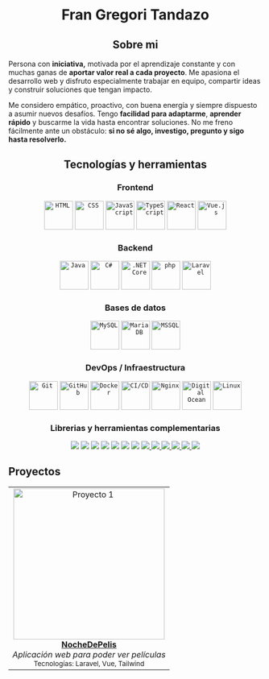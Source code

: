 <h1  align="center">Fran Gregori Tandazo</h1>

  

<h2 align="center">Sobre mi</h2>

Persona con **iniciativa,** motivada por el aprendizaje constante y con muchas ganas de **aportar valor real a cada proyecto**. Me apasiona el desarrollo web y disfruto especialmente trabajar en equipo, compartir ideas y construir soluciones que tengan impacto.

Me considero empático, proactivo, con buena energía y siempre dispuesto a asumir nuevos desafíos. Tengo **facilidad para adaptarme**, **aprender rápido** y buscarme la vida hasta encontrar soluciones. No me freno fácilmente ante un obstáculo: **si no sé algo, investigo, pregunto y sigo hasta resolverlo.**
  

<h2 align="center">Tecnologías y herramientas</h2>
<h3 align="center">Frontend</h3>
<div align="center">
	<code><img width="57" src="https://raw.githubusercontent.com/marwin1991/profile-technology-icons/refs/heads/main/icons/html.png" alt="HTML" title="HTML"/></code>
	<code><img width="57" src="https://raw.githubusercontent.com/marwin1991/profile-technology-icons/refs/heads/main/icons/css.png" alt="CSS" title="CSS"/></code>
	<code><img width="57" src="https://raw.githubusercontent.com/marwin1991/profile-technology-icons/refs/heads/main/icons/javascript.png" alt="JavaScript" title="JavaScript"/></code>
	<code><img width="57" src="https://raw.githubusercontent.com/marwin1991/profile-technology-icons/refs/heads/main/icons/typescript.png" alt="TypeScript" title="TypeScript"/></code>
	<code><img width="57" src="https://raw.githubusercontent.com/marwin1991/profile-technology-icons/refs/heads/main/icons/react.png" alt="React" title="React"/></code>
	<code><img width="57" src="https://raw.githubusercontent.com/marwin1991/profile-technology-icons/refs/heads/main/icons/vue_js.png" alt="Vue.js" title="Vue.js"/></code>
</div>

<h3 align="center">Backend</h3>
<div align="center"> <code><img width="57" src="https://raw.githubusercontent.com/marwin1991/profile-technology-icons/refs/heads/main/icons/java.png" alt="Java" title="Java"/></code> <code><img width="57" src="https://raw.githubusercontent.com/marwin1991/profile-technology-icons/refs/heads/main/icons/c%23.png" alt="C#" title="C#"/></code> <code><img width="57" src="https://raw.githubusercontent.com/marwin1991/profile-technology-icons/refs/heads/main/icons/_net_core.png" alt=".NET Core" title=".NET Core"/></code> <code><img width="57" src="https://raw.githubusercontent.com/marwin1991/profile-technology-icons/refs/heads/main/icons/php.png" alt="php" title="php"/></code> <code><img width="57" src="https://raw.githubusercontent.com/marwin1991/profile-technology-icons/refs/heads/main/icons/laravel.png" alt="Laravel" title="Laravel"/></code> </div>

<h3 align="center">Bases de datos</h3>
<div align="center"> <code><img width="57" src="https://raw.githubusercontent.com/marwin1991/profile-technology-icons/refs/heads/main/icons/mysql.png" alt="MySQL" title="MySQL"/></code> <code><img width="57" src="https://raw.githubusercontent.com/marwin1991/profile-technology-icons/refs/heads/main/icons/mariadb.png" alt="MariaDB" title="MariaDB"/></code> <code><img width="57" src="https://raw.githubusercontent.com/marwin1991/profile-technology-icons/refs/heads/main/icons/mssql.png" alt="MSSQL" title="MSSQL"/></code> </div>

<h3 align="center">DevOps / Infraestructura</h3>
<div align="center"> <code><img width="57" src="https://raw.githubusercontent.com/marwin1991/profile-technology-icons/refs/heads/main/icons/git.png" alt="Git" title="Git"/></code> <code><img width="57" src="https://raw.githubusercontent.com/marwin1991/profile-technology-icons/refs/heads/main/icons/github.png" alt="GitHub" title="GitHub"/></code> <code><img width="57" src="https://raw.githubusercontent.com/marwin1991/profile-technology-icons/refs/heads/main/icons/docker.png" alt="Docker" title="Docker"/></code> <code><img width="57" src="https://raw.githubusercontent.com/marwin1991/profile-technology-icons/refs/heads/main/icons/ci_cd.png" alt="CI/CD" title="CI/CD"/></code> <code><img width="57" src="https://raw.githubusercontent.com/marwin1991/profile-technology-icons/refs/heads/main/icons/nginx.png" alt="Nginx" title="Nginx"/></code> <code><img width="57" src="https://raw.githubusercontent.com/marwin1991/profile-technology-icons/refs/heads/main/icons/digital_ocean.png" alt="Digital Ocean" title="Digital Ocean"/></code> <code><img width="57" src="https://raw.githubusercontent.com/marwin1991/profile-technology-icons/refs/heads/main/icons/linux.png" alt="Linux" title="Linux"/></code> </div>
  
<h3 align="center">Librerias y herramientas complementarias</h3>

  <div align="center">
  <a href="https://tailwindcss.com"><img src="https://img.shields.io/badge/TailwindCSS-38B2AC?style=for-the-badge&logo=tailwind-css&logoColor=white" /></a>
  <a href="https://daisyui.com"><img src="https://img.shields.io/badge/daisyUI-FF69B4?style=for-the-badge" /></a>
    <a href="https://ui.shadcn.com"><img src="https://img.shields.io/badge/shadcn/ui-facc15?style=for-the-badge" /></a>
  <a href="https://getbootstrap.com"><img src="https://img.shields.io/badge/Bootstrap-563d7c?style=for-the-badge&logo=bootstrap&logoColor=white" /></a>
  <a href="https://bulma.io"><img src="https://img.shields.io/badge/Bulma-00D1B2?style=for-the-badge&logo=bulma&logoColor=white" /></a>
  <a href="https://heroicons.com"><img src="https://img.shields.io/badge/Heroicons-000000?style=for-the-badge" /></a>
  <a href="https://fonts.google.com/icons?icon.style=Sharp"><img src="https://img.shields.io/badge/Google%20Icons-4285F4?style=for-the-badge&logo=google&logoColor=white" /></a>
  <a href="https://github.com/barryvdh/laravel-debugbar">
  <img src="https://img.shields.io/badge/Laravel%20Debugbar-FF2D20?style=for-the-badge&logo=laravel&logoColor=white" />
</a>
<a href="https://ffmpeg.org">
  <img src="https://img.shields.io/badge/FFmpeg-007808?style=for-the-badge" />
</a>
<a href="https://pqina.nl/filepond/">
  <img src="https://img.shields.io/badge/FilePond-4E9BCF?style=for-the-badge" />
</a>
<a href="https://www.dropzone.dev/">
  <img src="https://img.shields.io/badge/Dropzone.js-0095D5?style=for-the-badge" />
</a>
<a href="https://benchmarkdotnet.org/">
  <img src="https://img.shields.io/badge/BenchmarkDotNet-512BD4?style=for-the-badge&logo=.net&logoColor=white" />
</a>
<a href="https://www.backblaze.com">
  <img src="https://img.shields.io/badge/BackBlaze-000000?style=for-the-badge" />
</a>
</div>


<h2>Proyectos</h2>
  <table align="center">
  <tr>
    <td align="center">
      <img src="https://via.placeholder.com/300x200.png?text=Proyecto+1" alt="Proyecto 1" width="300" />
      <br>
<a href="https://nochedepelis.xyz">
 <strong>NocheDePelis</strong>
</a>  
      <br>
      <em>Aplicación web para poder ver películas</em>
      <br>
      <sub>Tecnologías: Laravel, Vue, Tailwind</sub>
      <br>
    </td>
  </tr>
  <!-- Repite por cada proyecto -->
</table>